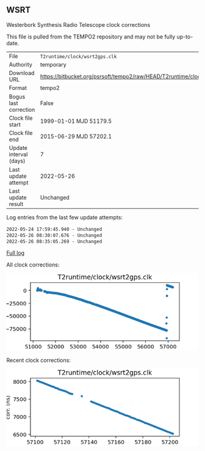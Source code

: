 
WSRT
---------------------------
Westerbork Synthesis Radio Telescope clock corrections

This file is pulled from the TEMPO2 repository and may not be fully up-to-date.

|     |     |
|:--- |:--- |
| File | `T2runtime/clock/wsrt2gps.clk` |
| Authority | temporary |
| Download URL | <https://bitbucket.org/psrsoft/tempo2/raw/HEAD/T2runtime/clock/wsrt2gps.clk> |
| Format | tempo2 |
| Bogus last correction | False |
| Clock file start | 1999-01-01 MJD 51179.5 |
| Clock file end | 2015-06-29 MJD 57202.1 |
| Update interval (days) | 7 |
| Last update attempt | 2022-05-26 |
| Last update result | Unchanged |

Log entries from the last few update attempts:
```
2022-05-24 17:59:45.940 - Unchanged
2022-05-26 08:30:07.676 - Unchanged
2022-05-26 08:35:05.269 - Unchanged
```
[Full log](https://raw.githubusercontent.com/nanograv/pulsar-clock-corrections/main/log/T2runtime/clock/wsrt2gps.clk.log)


All clock corrections:

![plot of all clock corrections](T2runtime/clock/wsrt2gps.clk.png "All corrections")

Recent clock corrections:

![plot of recent clock corrections](T2runtime/clock/wsrt2gps.clk.short.png "Recent corrections")

